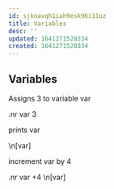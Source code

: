 ```yaml
---
id: sjknavqh1iah9esk96i11uz
title: Variables
desc: ''
updated: 1641271520334
created: 1641271520334
---
```



## Variables

Assigns 3 to variable var

.nr var 3

prints var

\\n[var]

increment var by 4

.nr var +4
\\n[var]
